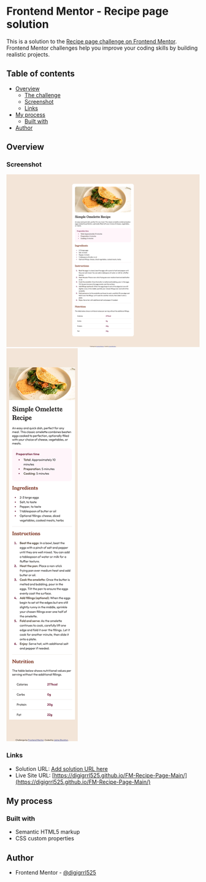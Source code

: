 # Frontend Mentor - Recipe page solution

This is a solution to the [Recipe page challenge on Frontend Mentor](https://www.frontendmentor.io/challenges/recipe-page-KiTsR8QQKm). Frontend Mentor challenges help you improve your coding skills by building realistic projects. 

## Table of contents

- [Overview](#overview)
  - [The challenge](#the-challenge)
  - [Screenshot](#screenshot)
  - [Links](#links)
- [My process](#my-process)
  - [Built with](#built-with)
- [Author](#author)


## Overview

### Screenshot

![Desktop](./screenshots/Blockton-desktop.png)
![Mobile](./screenshots/Blockton-mobile.png)


### Links

- Solution URL: [Add solution URL here](https://your-solution-url.com)
- Live Site URL: [https://digigrrl525.github.io/FM-Recipe-Page-Main/](https://digigrrl525.github.io/FM-Recipe-Page-Main/)

## My process

### Built with

- Semantic HTML5 markup
- CSS custom properties


## Author

- Frontend Mentor - [@digigrrl525](https://www.frontendmentor.io/profile/digigrrl525)

